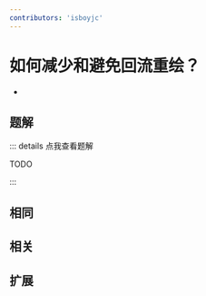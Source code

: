 ```yaml
---
contributors: 'isboyjc'
---
```


# 如何减少和避免回流重绘？

- 



## 题解

::: details 点我查看题解

  TODO

:::



## 相同


## 相关


## 扩展

